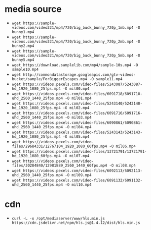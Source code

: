 # media source
- `wget https://sample-videos.com/video321/mp4/720/big_buck_bunny_720p_1mb.mp4 -O bunny1.mp4`
- `wget https://sample-videos.com/video321/mp4/720/big_buck_bunny_720p_2mb.mp4 -O bunny2.mp4`
- `wget https://sample-videos.com/video321/mp4/720/big_buck_bunny_720p_5mb.mp4 -O bunny5.mp4`
- `wget https://download.samplelib.com/mp4/sample-10s.mp4 -O sample10.mp4`
- `wget http://commondatastorage.googleapis.com/gtv-videos-bucket/sample/ForBiggerEscapes.mp4 -O sample11.mp4`
- `wget https://videos.pexels.com/video-files/5243087/5243087-hd_1920_1080_25fps.mp4 -O mil00.mp4`
- `wget https://videos.pexels.com/video-files/6091718/6091718-uhd_2560_1440_25fps.mp4 -O mil01.mp4`
- `wget https://videos.pexels.com/video-files/5243140/5243140-hd_1920_1080_25fps.mp4 -O mil02.mp4`
- `wget https://videos.pexels.com/video-files/6091716/6091716-uhd_2560_1440_25fps.mp4 -O mil03.mp4`
- `wget https://videos.pexels.com/video-files/6090861/6090861-uhd_2560_1440_25fps.mp4 -O mil04.mp4`
- `wget https://videos.pexels.com/video-files/5243143/5243143-hd_1920_1080_25fps.mp4 -O mil05.mp4`
- `wget https://videos.pexels.com/video-files/29684331/12767104_1920_1080_60fps.mp4 -O mil06.mp4`
- `wget https://videos.pexels.com/video-files/13721791/13721791-hd_1920_1080_60fps.mp4 -O mil07.mp4`
- `wget https://videos.pexels.com/video-files/30284840/12981889_2560_1440_60fps.mp4 -O mil08.mp4`
- `wget https://videos.pexels.com/video-files/6092113/6092113-uhd_2560_1440_25fps.mp4 -O mil09.mp4`
- `wget https://videos.pexels.com/video-files/6091132/6091132-uhd_2560_1440_25fps.mp4 -O mil10.mp4`

# cdn
- `curl -L -o /opt/mediaserver/www/hls.min.js https://cdn.jsdelivr.net/npm/hls.js@1.4.12/dist/hls.min.js`

